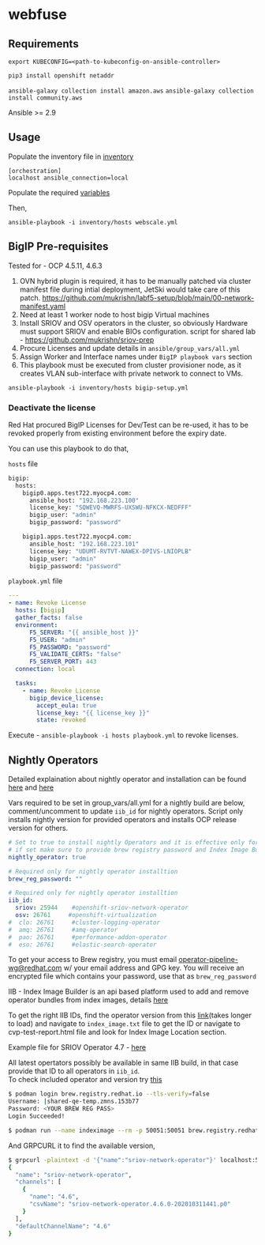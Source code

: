 # webfuse

## Requirements

`export KUBECONFIG=<path-to-kubeconfig-on-ansible-controller>`

`pip3 install openshift netaddr`

`ansible-galaxy collection install amazon.aws`
`ansible-galaxy collection install community.aws`

Ansible >= 2.9

## Usage

Populate the inventory file in [inventory](ansible/inventory/hosts)

```
[orchestration]
localhost ansible_connection=local
```

Populate the required [variables](ansible/group_vars/all.yml)

Then,

`ansible-playbook -i inventory/hosts webscale.yml`

## BigIP Pre-requisites

Tested for - OCP 4.5.11, 4.6.3

1.  OVN hybrid plugin is required, it has to be manually patched via cluster manifest file during intial deployment, JetSki would take care of this patch. https://github.com/mukrishn/labf5-setup/blob/main/00-network-manifest.yaml
2.  Need at least 1 worker node to host bigip Virtual machines
3.  Install SRIOV and OSV operators in the cluster, so obviously Hardware must support SRIOV and enable BIOs configuration. script for shared lab - https://github.com/mukrishn/sriov-prep
4.  Procure Licenses and update details in `ansible/group_vars/all.yml` 
5.  Assign Worker and Interface names under `BigIP playbook vars` section
6.  This playbook must be executed from cluster provisioner node, as it creates VLAN sub-interface with private network to connect to VMs.

`ansible-playbook -i inventory/hosts bigip-setup.yml`

### Deactivate the license 

Red Hat procured BigIP Licenses for Dev/Test can be re-used, it has to be revoked properly from existing environment before the expiry date. 

You can use this playbook to do that, 

`hosts` file

```sh
bigip:
  hosts:
    bigip0.apps.test722.myocp4.com:
      ansible_host: "192.168.223.100"
      license_key: "SQWEVQ-MWRFS-UXSWU-NFKCX-NEDFFF"
      bigip_user: "admin"
      bigip_password: "password"

    bigip1.apps.test722.myocp4.com:
      ansible_host: "192.168.223.101"
      license_key: "UDUMT-RVTVT-NAWEX-DPIVS-LNIOPLB"
      bigip_user: "admin"
      bigip_password: "password"
```

`playbook.yml` file

```yml
---
- name: Revoke License
  hosts: [bigip]
  gather_facts: false
  environment:
      F5_SERVER: "{{ ansible_host }}"
      F5_USER: "admin"
      F5_PASSWORD: "password"
      F5_VALIDATE_CERTS: "false"
      F5_SERVER_PORT: 443
  connection: local

  tasks:
    - name: Revoke License
      bigip_device_license:
        accept_eula: true
        license_key: "{{ license_key }}"
        state: revoked
```

Execute - `ansible-playbook -i hosts playbook.yml` to revoke licenses.

## Nightly Operators

Detailed explaination about nightly operator and installation can be found [here](https://docs.engineering.redhat.com/display/MULTIARCH/How+To+Test+Red+Hat+ART+Operators) and [here](https://gitlab.cee.redhat.com/cf/docs/pipeline/-/blob/master/doc/Operators/Test.md#test)

Vars required to be set in group_vars/all.yml for a nightly build are below, comment/uncomment to update `iib_id` for nightly operators. Script only installs nightly version for provided operators and installs OCP release version for others. 

```yml
# Set to true to install nightly Operators and it is effective only for dev-preview builds, 
# if set make sure to provide brew registry password and Index Image Build IDs
nightly_operator: true

# Required only for nightly operator installtion
brew_reg_password: ""

# Required only for nightly operator installtion
iib_id:
  sriov: 25944    #openshift-sriov-network-operator
  osv: 26761     #openshift-virtualization 
#  clo: 26761     #cluster-logging-operator
#  amq: 26761     #amq-operator
#  pao: 26761     #performance-addon-operator
#  eso: 26761     #elastic-search-operator
```

To get your access to Brew registry, you must email operator-pipeline-wg@redhat.com w/ your email address and GPG key. You will receive an encrypted file which contains your password, use that as `brew_reg_password`

IIB - Index Image Builder is an api based platform used to add and remove operator bundles from index images, details [here](https://gitlab.cee.redhat.com/ocp-edge-qe/ocp-edge/-/blob/master/docs/index-images-4.6.md#index-image-build-process)

To get the right IIB IDs, find the operator version from this [link](http://external-ci-coldstorage.datahub.redhat.com/cvp/cvp-redhat-operator-bundle-image-validation-test/)(takes longer to load) and navigate to `index_image.txt` file to get the ID or navigate to cvp-test-report.html file and look for Index Image Location section.

Example file for SRIOV Operator 4.7 - [here](http://external-ci-coldstorage.datahub.redhat.com/cvp/cvp-redhat-operator-bundle-image-validation-test/sriov-network-operator-metadata-container-v4.7.0.202012021303.p0-1/ade5976a-0d9b-47cf-9d50-f42c2b4f5758/index_images.yml)

All latest opertators possibly be available in same IIB build, in that case provide that ID to all operators in `iib_id`.  
To check included operator and version try [this](https://gitlab.cee.redhat.com/ocp-edge-qe/ocp-edge/-/blob/master/docs/index-images-4.6.md#identifying-which-operator-bundle-pointers-exist-in-an-index-image)

```sh
$ podman login brew.registry.redhat.io --tls-verify=false
Username: |shared-qe-temp.zmns.153b77
Password: <YOUR BREW REG PASS>
Login Succeeded!

$ podman run --name indeximage --rm -p 50051:50051 brew.registry.redhat.io/rh-osbs/iib-pub-pending:26761
```
And GRPCURL it to find the available version, 
```sh
$ grpcurl -plaintext -d '{"name":"sriov-network-operator"}' localhost:50051 api.Registry/GetPackage
{
  "name": "sriov-network-operator",
  "channels": [
    {
      "name": "4.6",
      "csvName": "sriov-network-operator.4.6.0-202010311441.p0"
    }
  ],
  "defaultChannelName": "4.6"
}
```
